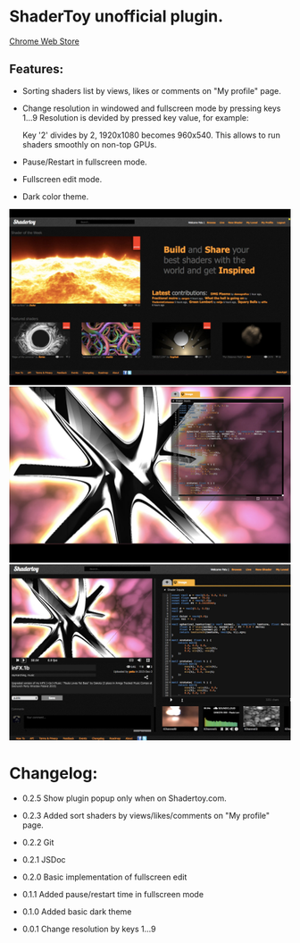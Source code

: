 # ShaderToy unofficial plugin.

[Chrome Web Store](https://chrome.google.com/webstore/detail/shadertoy-unofficial-plug/ohicbclhdmkhoabobgppffepcopomhgl?hl=pl)

## Features:

* Sorting shaders list by views, likes or comments on "My profile" page.

* Change resolution in windowed and fullscreen mode by pressing keys 1...9
  Resolution is devided by pressed key value, for example:

  Key '2' divides by 2, 1920x1080 becomes 960x540.
  This allows to run shaders smoothly on non-top GPUs.

* Pause/Restart in fullscreen mode.

* Fullscreen edit mode.

* Dark color theme.

![](./screen1.jpg)
![](./screen2.jpg)
![](./screen3.jpg)

# Changelog:

* 0.2.5
Show plugin popup only when on Shadertoy.com.

* 0.2.3
Added sort shaders by views/likes/comments on "My profile" page.

* 0.2.2
Git

* 0.2.1
JSDoc

* 0.2.0
Basic implementation of fullscreen edit

* 0.1.1
Added pause/restart time in fullscreen mode

* 0.1.0
Added basic dark theme

* 0.0.1
Change resolution by keys 1...9
